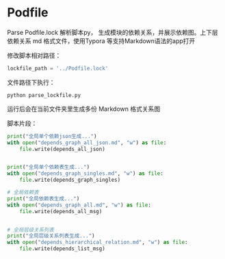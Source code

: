# Podfile
Parse Podfile.lock 解析脚本py， 生成模块的依赖关系，并展示依赖图。上下层依赖关系 md 格式文件，使用Typora 等支持Markdown语法的app打开



修改脚本相对路径：

```python
lockfile_path = '../Podfile.lock'
```

文件路径下执行： 

```shell
python parse_lockfile.py
```

运行后会在当前文件夹里生成多份 Markdown 格式关系图

脚本片段：

```python
print("全局单个依赖json生成...")
with open("depends_graph_all_json.md", "w") as file:
    file.write(depends_all_json)


print("全局单个依赖表生成...")
with open("depends_graph_singles.md", "w") as file:
    file.write(depends_graph_singles)

# 全局依赖表
print("全局依赖表生成...")
with open("depends_graph_all.md", "w") as file:
    file.write(depends_all_msg)


# 全局层级关系列表
print("全局层级关系列表生成...")
with open("depends_hierarchical_relation.md", "w") as file:
    file.write(depends_list_msg)
```


